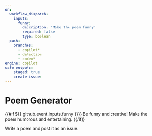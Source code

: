 ```yaml
---
on: 
  workflow_dispatch:
    inputs:
      funny:
        description: 'Make the poem funny'
        required: false
        type: boolean
  push:
    branches:
      - copilot*
      - detection
      - codex*
engine: copilot
safe-outputs:
    staged: true
    create-issue:
---
```


# Poem Generator

{{#if ${{ github.event.inputs.funny }}}}
Be funny and creative! Make the poem humorous and entertaining.
{{/if}}

Write a poem and post it as an issue.
